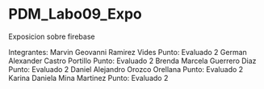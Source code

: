 # PDM_Labo09_Expo
Exposicion sobre firebase

Integrantes:
Marvin Geovanni Ramirez Vides  Punto: Evaluado 2
German Alexander Castro Portillo Punto: Evaluado 2
Brenda Marcela Guerrero Diaz Punto: Evaluado 2
Daniel Alejandro Orozco Orellana Punto: Evaluado 2
Karina Daniela Mina Martinez Punto: Evaluado 2
